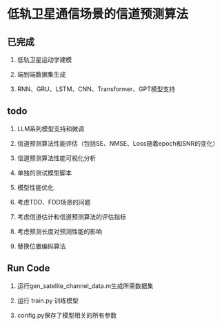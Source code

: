 # 低轨卫星通信场景的信道预测算法

## 已完成

1. 低轨卫星运动学建模

2. 端到端数据集生成

3. RNN、GRU、LSTM、CNN、Transformer、GPT模型支持

## todo

1. LLM系列模型支持和微调

2. 信道预测算法性能评估（包括SE、NMSE、Loss随着epoch和SNR的变化）

3. 信道预测算法性能可视化分析

4. 单独的测试模型脚本

5. 模型性能优化

6. 考虑TDD、FDD场景的问题

7. 考虑信道估计和信道预测算法的评估指标

8. 考虑预测长度对预测性能的影响

9. 替换位置编码算法

## Run Code

1. 运行gen_satelite_channel_data.m生成所需数据集

2. 运行 train.py 训练模型

3. config.py保存了模型相关的所有参数

